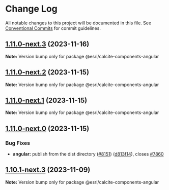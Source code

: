 # Change Log

All notable changes to this project will be documented in this file.
See [Conventional Commits](https://conventionalcommits.org) for commit guidelines.

## [1.11.0-next.3](https://github.com/Esri/calcite-design-system/compare/@esri/calcite-components-angular@1.11.0-next.2...@esri/calcite-components-angular@1.11.0-next.3) (2023-11-16)

**Note:** Version bump only for package @esri/calcite-components-angular

## [1.11.0-next.2](https://github.com/Esri/calcite-design-system/compare/@esri/calcite-components-angular@1.11.0-next.1...@esri/calcite-components-angular@1.11.0-next.2) (2023-11-15)

**Note:** Version bump only for package @esri/calcite-components-angular

## [1.11.0-next.1](https://github.com/Esri/calcite-design-system/compare/@esri/calcite-components-angular@1.11.0-next.0...@esri/calcite-components-angular@1.11.0-next.1) (2023-11-15)

**Note:** Version bump only for package @esri/calcite-components-angular

## [1.11.0-next.0](https://github.com/Esri/calcite-design-system/compare/@esri/calcite-components-angular@1.10.0...@esri/calcite-components-angular@1.11.0-next.0) (2023-11-15)

### Bug Fixes

- **angular:** publish from the dist directory ([#8151](https://github.com/Esri/calcite-design-system/issues/8151)) ([d813f14](https://github.com/Esri/calcite-design-system/commit/d813f14c3c2fc7b765ccf27166f31201d91f2ac5)), closes [#7860](https://github.com/Esri/calcite-design-system/issues/7860)

## [1.10.1-next.3](https://github.com/Esri/calcite-design-system/compare/@esri/calcite-components-angular@1.10.0...@esri/calcite-components-angular@1.10.1-next.3) (2023-11-09)

**Note:** Version bump only for package @esri/calcite-components-angular
